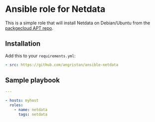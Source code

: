 # Ansible role for Netdata

This is a simple role that will install Netdata on Debian/Ubuntu from the [packgecloud APT repo](https://packagecloud.io/netdata/netdata).

## Installation

Add this to your `requirements.yml`:

```yml
- src: https://github.com/angristan/ansible-netdata
```

## Sample playbook

```yaml
---

- hosts: myhost
  roles:
    - name: netdata
      tags: netdata
```
